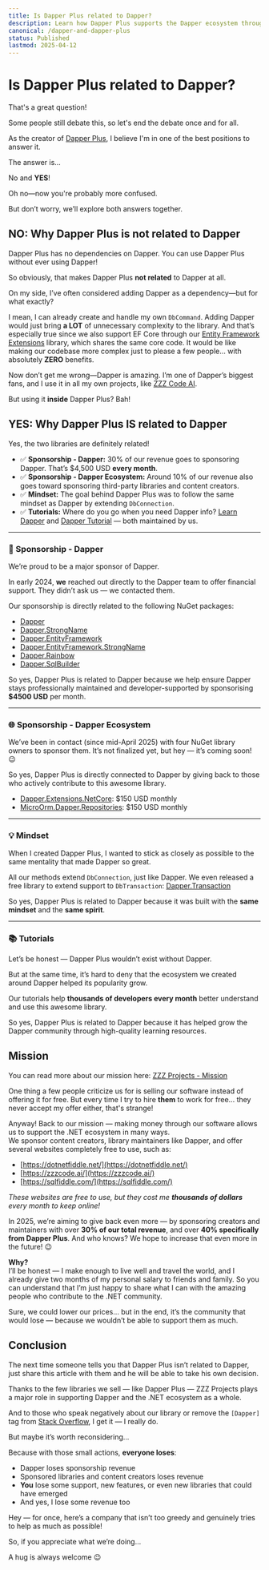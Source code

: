 ```yaml
---
title: Is Dapper Plus related to Dapper?
description: Learn how Dapper Plus supports the Dapper ecosystem through sponsorships, shared mindset, and free community tools 
canonical: /dapper-and-dapper-plus
status: Published
lastmod: 2025-04-12
---
```


# Is Dapper Plus related to Dapper?

That's a great question!

Some people still debate this, so let's end the debate once and for all.

As the creator of [Dapper Plus](https://dapper-plus.net/), I believe I'm in one of the best positions to answer it.

The answer is...

No and **YES**!

Oh no—now you're probably more confused.

But don’t worry, we’ll explore both answers together.

## NO: Why Dapper Plus is not related to Dapper

Dapper Plus has no dependencies on Dapper.  You can use Dapper Plus without ever using Dapper!

So obviously, that makes Dapper Plus **not related** to Dapper at all.

On my side, I’ve often considered adding Dapper as a dependency—but for what exactly?  

I mean, I can already create and handle my own `DbCommand`. Adding Dapper would just bring **a LOT** of unnecessary complexity to the library. And that’s especially true since we also support EF Core through our [Entity Framework Extensions](https://entityframework-extensions.net/) library, which shares the same core code. It would be like making our codebase more complex just to please a few people... with absolutely **ZERO** benefits.

Now don’t get me wrong—Dapper is amazing.  I’m one of Dapper’s biggest fans, and I use it in all my own projects, like [ZZZ Code AI](https://zzzcode.ai/).

But using it **inside** Dapper Plus? Bah!

## YES: Why Dapper Plus **IS** related to Dapper

Yes, the two libraries are definitely related!

- ✅ **Sponsorship - Dapper:** 30% of our revenue goes to sponsoring Dapper. That’s $4,500 USD **every month**.
- ✅ **Sponsorship - Dapper Ecosystem:** Around 10% of our revenue also goes toward sponsoring third-party libraries and content creators.
- ✅ **Mindset:** The goal behind Dapper Plus was to follow the same mindset as Dapper by extending `DbConnection`.
- ✅ **Tutorials:** Where do you go when you need Dapper info? [Learn Dapper](https://www.learndapper.com/) and [Dapper Tutorial](https://dappertutorial.net/) — both maintained by us.

---

### 🧾 Sponsorship - Dapper

We’re proud to be a major sponsor of Dapper.

In early 2024, **we** reached out directly to the Dapper team to offer financial support. They didn’t ask us — we contacted them.

Our sponsorship is directly related to the following NuGet packages:
- [Dapper](https://www.nuget.org/packages/Dapper)
- [Dapper.StrongName](https://www.nuget.org/packages/Dapper.StrongName)
- [Dapper.EntityFramework](https://www.nuget.org/packages/Dapper.EntityFramework)
- [Dapper.EntityFramework.StrongName](https://www.nuget.org/packages/Dapper.EntityFramework.StrongName)
- [Dapper.Rainbow](https://www.nuget.org/packages/Dapper.Rainbow)
- [Dapper.SqlBuilder](https://www.nuget.org/packages/Dapper.SqlBuilder)

So yes, Dapper Plus is related to Dapper because we help ensure Dapper stays professionally maintained and developer-supported by sponsorising **$4500 USD** per month.

---

### 🌐 Sponsorship - Dapper Ecosystem

We’ve been in contact (since mid-April 2025) with four NuGet library owners to sponsor them. It’s not finalized yet, but hey — it’s coming soon! 😉

So yes, Dapper Plus is directly connected to Dapper by giving back to those who actively contribute to this awesome library.

- [Dapper.Extensions.NetCore](https://www.learndapper.com/extensions/dapper-extensions): $150 USD monthly
- [MicroOrm.Dapper.Repositories](https://www.learndapper.com/extensions/microorm-dapper-repositories): $150 USD monthly

---

### 💡 Mindset

When I created Dapper Plus, I wanted to stick as closely as possible to the same mentality that made Dapper so great.

All our methods extend `DbConnection`, just like Dapper. We even released a free library to extend support to `DbTransaction`: [Dapper.Transaction](https://www.learndapper.com/misc/transaction#dapper-transaction-library)

So yes, Dapper Plus is related to Dapper because it was built with the **same mindset** and the **same spirit**.

---

### 📚 Tutorials

Let’s be honest — Dapper Plus wouldn’t exist without Dapper.

But at the same time, it’s hard to deny that the ecosystem we created around Dapper helped its popularity grow.

Our tutorials help **thousands of developers every month** better understand and use this awesome library.

So yes, Dapper Plus is related to Dapper because it has helped grow the Dapper community through high-quality learning resources.

## Mission

You can read more about our mission here: [ZZZ Projects - Mission](https://zzzprojects.com/mission)

One thing a few people criticize us for is selling our software instead of offering it for free.  But every time I try to hire **them** to work for free... they never accept my offer either, that's strange!

Anyway! Back to our mission — making money through our software allows us to support the .NET ecosystem in many ways.  
We sponsor content creators, library maintainers like Dapper, and offer several websites completely free to use, such as:

- [https://dotnetfiddle.net/](https://dotnetfiddle.net/)  
- [https://zzzcode.ai/](https://zzzcode.ai/)  
- [https://sqlfiddle.com/](https://sqlfiddle.com/)

_These websites are free to use, but they cost me **thousands of dollars** every month to keep online!_

In 2025, we’re aiming to give back even more — by sponsoring creators and maintainers with over **30% of our total revenue**, and over **40% specifically from Dapper Plus**. And who knows? We hope to increase that even more in the future! 😉

**Why?**  
I’ll be honest — I make enough to live well and travel the world, and I already give two months of my personal salary to friends and family. So you can understand that I’m just happy to share what I can with the amazing people who contribute to the .NET community.

Sure, we could lower our prices… but in the end, it’s the community that would lose — because we wouldn’t be able to support them as much.

## Conclusion

The next time someone tells you that Dapper Plus isn’t related to Dapper, just share this article with them and he will be able to take his own decision.

Thanks to the few libraries we sell — like Dapper Plus — ZZZ Projects plays a major role in supporting Dapper and the .NET ecosystem as a whole.

And to those who speak negatively about our library or remove the `[Dapper]` tag from [Stack Overflow](https://stackoverflow.com/questions/tagged/dapper-plus), I get it — I really do.

But maybe it’s worth reconsidering... 

Because with those small actions, **everyone loses**:

- Dapper loses sponsorship revenue  
- Sponsored libraries and content creators loses revenue
- **You** lose some support, new features, or even new libraries that could have emerged  
- And yes, I lose some revenue too

Hey — for once, here’s a company that isn’t too greedy and genuinely tries to help as much as possible!

So, if you appreciate what we’re doing...  

A hug is always welcome 😉